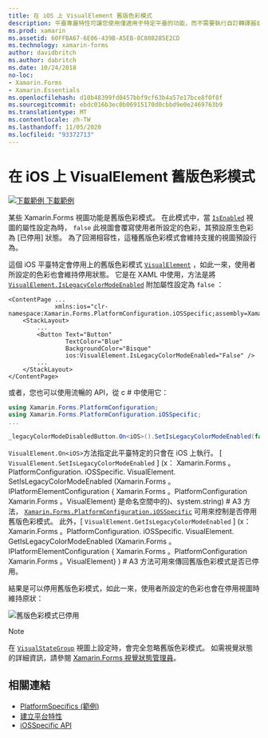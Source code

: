 ```yaml
---
title: 在 iOS 上 VisualElement 舊版色彩模式
description: 平臺專屬特性可讓您使用僅適用于特定平臺的功能，而不需要執行自訂轉譯器或效果。 本文說明如何使用停用舊版色彩模式的 iOS 平臺特定 Xamarin.Forms 。
ms.prod: xamarin
ms.assetid: 60FFBA67-6E06-439B-A5EB-8C808285E2CD
ms.technology: xamarin-forms
author: davidbritch
ms.author: dabritch
ms.date: 10/24/2018
no-loc:
- Xamarin.Forms
- Xamarin.Essentials
ms.openlocfilehash: d10b48399fd0457bbf9cf63b4a57e17bce8f0f8f
ms.sourcegitcommit: ebdc016b3ec0b06915170d0cbbd9e0e2469763b9
ms.translationtype: MT
ms.contentlocale: zh-TW
ms.lasthandoff: 11/05/2020
ms.locfileid: "93372713"
---
```

# <a name="visualelement-legacy-color-mode-on-ios"></a>在 iOS 上 VisualElement 舊版色彩模式

[![下載範例](~/media/shared/download.png) 下載範例](/samples/xamarin/xamarin-forms-samples/userinterface-platformspecifics)

某些 Xamarin.Forms 視圖功能是舊版色彩模式。 在此模式中，當 [`IsEnabled`](xref:Xamarin.Forms.VisualElement.IsEnabled) 視圖的屬性設定為時， `false` 此視圖會覆寫使用者所設定的色彩，其預設原生色彩為 [已停用] 狀態。 為了回溯相容性，這種舊版色彩模式會維持支援的視圖預設行為。

這個 iOS 平臺特定會停用上的舊版色彩模式 [`VisualElement`](xref:Xamarin.Forms.VisualElement) ，如此一來，使用者所設定的色彩也會維持停用狀態。 它是在 XAML 中使用，方法是將 [`VisualElement.IsLegacyColorModeEnabled`](xref:Xamarin.Forms.PlatformConfiguration.iOSSpecific.VisualElement.IsLegacyColorModeEnabledProperty) 附加屬性設定為 `false` ：

```xaml
<ContentPage ...
             xmlns:ios="clr-namespace:Xamarin.Forms.PlatformConfiguration.iOSSpecific;assembly=Xamarin.Forms.Core">
    <StackLayout>
        ...
        <Button Text="Button"
                TextColor="Blue"
                BackgroundColor="Bisque"
                ios:VisualElement.IsLegacyColorModeEnabled="False" />
        ...
    </StackLayout>
</ContentPage>
```

或者，您也可以使用流暢的 API，從 c # 中使用它：

```csharp
using Xamarin.Forms.PlatformConfiguration;
using Xamarin.Forms.PlatformConfiguration.iOSSpecific;
...

_legacyColorModeDisabledButton.On<iOS>().SetIsLegacyColorModeEnabled(false);
```

`VisualElement.On<iOS>`方法指定此平臺特定的只會在 iOS 上執行。 [ `VisualElement.SetIsLegacyColorModeEnabled` ] (x： Xamarin.Forms 。PlatformConfiguration. iOSSpecific. VisualElement. SetIsLegacyColorModeEnabled (Xamarin.Forms 。IPlatformElementConfiguration { Xamarin.Forms 。PlatformConfiguration Xamarin.Forms 。VisualElement} 是命名空間中的}、system.string) # A3 方法， [`Xamarin.Forms.PlatformConfiguration.iOSSpecific`](xref:Xamarin.Forms.PlatformConfiguration.iOSSpecific) 可用來控制是否停用舊版色彩模式。 此外，[ `VisualElement.GetIsLegacyColorModeEnabled` ] (x： Xamarin.Forms 。PlatformConfiguration. iOSSpecific. VisualElement. GetIsLegacyColorModeEnabled (Xamarin.Forms 。IPlatformElementConfiguration { Xamarin.Forms 。PlatformConfiguration Xamarin.Forms 。VisualElement} ) # A3 方法可用來傳回舊版色彩模式是否已停用。

結果是可以停用舊版色彩模式，如此一來，使用者所設定的色彩也會在停用視圖時維持原狀：

![舊版色彩模式已停用](legacy-color-mode-images/legacy-color-mode-disabled.png)

> [!NOTE]
> 在 [`VisualStateGroup`](xref:Xamarin.Forms.VisualStateGroup) 視圖上設定時，會完全忽略舊版色彩模式。 如需視覺狀態的詳細資訊，請參閱 [ Xamarin.Forms 視覺狀態管理員](~/xamarin-forms/user-interface/visual-state-manager.md)。

## <a name="related-links"></a>相關連結

- [PlatformSpecifics (範例) ](/samples/xamarin/xamarin-forms-samples/userinterface-platformspecifics)
- [建立平台特性](~/xamarin-forms/platform/platform-specifics/index.md#creating-platform-specifics)
- [iOSSpecific API](xref:Xamarin.Forms.PlatformConfiguration.iOSSpecific)
